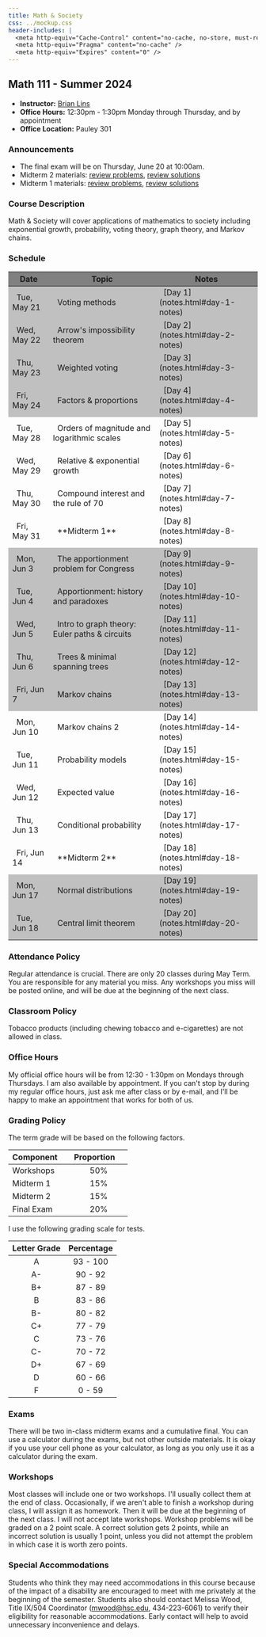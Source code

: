 ```yaml
---
title: Math & Society
css: ../mockup.css
header-includes: |
  <meta http-equiv="Cache-Control" content="no-cache, no-store, must-revalidate" />
  <meta http-equiv="Pragma" content="no-cache" />
  <meta http-equiv="Expires" content="0" />
---
```


## Math 111 - Summer 2024

* **Instructor:** [Brian Lins](https://bclins.github.io) 
* **Office Hours:** 12:30pm - 1:30pm Monday through Thursday, and by appointment
* **Office Location:** Pauley 301

### Announcements

* The final exam will be on Thursday, June 20 at 10:00am.  
* Midterm 2 materials: [review problems](midterm2review.pdf), [review solutions](midterm2reviewSolutions.pdf)
* Midterm 1 materials: [review problems](midterm1review.pdf), [review solutions](midterm1reviewSolutions.pdf)
 
### Course Description

Math & Society will cover applications of mathematics to society including exponential growth, probability, voting theory, graph theory, and Markov chains.  

### Schedule 

<table>
<thead>
<tr style="background-color:gray"><th> &nbsp; Date &nbsp; </th><th> &nbsp; Topic &nbsp; </th><th> &nbsp; Notes &nbsp; </th></tr>
</thead>
<tbody>
<tr style="background-color: silver"><td>&nbsp; Tue, May 21 &nbsp; </td><td> &nbsp; Voting methods                                </td><td> &nbsp; [Day 1](notes.html#day-1-notes) &nbsp; </td></tr>  
<tr style="background-color: silver"><td>&nbsp; Wed, May 22 &nbsp; </td><td> &nbsp; Arrow's impossibility theorem                 </td><td> &nbsp; [Day 2](notes.html#day-2-notes) &nbsp; </td></tr>  
<tr style="background-color: silver"><td>&nbsp; Thu, May 23 &nbsp; </td><td> &nbsp; Weighted voting                               </td><td> &nbsp; [Day 3](notes.html#day-3-notes) &nbsp; </td></tr>  
<tr style="background-color: silver"><td>&nbsp; Fri, May 24 &nbsp; </td><td> &nbsp; Factors & proportions                         </td><td> &nbsp; [Day 4](notes.html#day-4-notes) &nbsp; </td></tr>  
<tr style="                        "><td>&nbsp; Tue, May 28 &nbsp; </td><td> &nbsp; Orders of magnitude and logarithmic scales &nbsp;           </td><td> &nbsp; [Day 5](notes.html#day-5-notes) &nbsp; </td></tr>  
<tr style="                        "><td>&nbsp; Wed, May 29 &nbsp; </td><td> &nbsp; Relative & exponential growth                            </td><td> &nbsp; [Day 6](notes.html#day-6-notes) &nbsp; </td></tr>  
<tr style="                        "><td>&nbsp; Thu, May 30 &nbsp; </td><td> &nbsp; Compound interest and the rule of 70                                </td><td> &nbsp; [Day 7](notes.html#day-7-notes) &nbsp; </td></tr>  
<tr style="                        "><td>&nbsp; Fri, May 31 &nbsp; </td><td> &nbsp; **Midterm 1**                                 </td><td> &nbsp; [Day 8](notes.html#day-8-notes) &nbsp; </td></tr>  
<tr style="background-color: silver"><td>&nbsp; Mon, Jun 3  &nbsp; </td><td> &nbsp; The apportionment problem for Congress &nbsp; </td><td> &nbsp; [Day 9](notes.html#day-9-notes) &nbsp; </td></tr>  
<tr style="background-color: silver"><td>&nbsp; Tue, Jun 4  &nbsp; </td><td> &nbsp; Apportionment: history and paradoxes    </td><td> &nbsp; [Day 10](notes.html#day-10-notes) &nbsp; </td></tr>  
<tr style="background-color: silver"><td>&nbsp; Wed, Jun 5  &nbsp; </td><td> &nbsp; Intro to graph theory: Euler paths & circuits              </td><td> &nbsp; [Day 11](notes.html#day-11-notes) &nbsp; </td></tr>  
<tr style="background-color: silver"><td>&nbsp; Thu, Jun 6  &nbsp; </td><td> &nbsp; Trees & minimal spanning trees               </td><td> &nbsp; [Day 12](notes.html#day-12-notes) &nbsp; </td></tr>  
<tr style="background-color: silver"><td>&nbsp; Fri, Jun 7  &nbsp; </td><td> &nbsp; Markov chains                 </td><td> &nbsp; [Day 13](notes.html#day-13-notes) &nbsp; </td></tr>  
<tr style="                        "><td>&nbsp; Mon, Jun 10 &nbsp; </td><td> &nbsp; Markov chains 2               </td><td> &nbsp; [Day 14](notes.html#day-14-notes) &nbsp; </td></tr>  
<tr style="                        "><td>&nbsp; Tue, Jun 11 &nbsp; </td><td> &nbsp; Probability models            </td><td> &nbsp; [Day 15](notes.html#day-15-notes) &nbsp; </td></tr>  
<tr style="                        "><td>&nbsp; Wed, Jun 12 &nbsp; </td><td> &nbsp; Expected value                </td><td> &nbsp; [Day 16](notes.html#day-16-notes) &nbsp; </td></tr>  
<tr style="                        "><td>&nbsp; Thu, Jun 13 &nbsp; </td><td> &nbsp; Conditional probability          </td><td> &nbsp; [Day 17](notes.html#day-17-notes) &nbsp; </td></tr>  
<tr style="                        "><td>&nbsp; Fri, Jun 14 &nbsp; </td><td> &nbsp; **Midterm 2**                 </td><td> &nbsp; [Day 18](notes.html#day-18-notes) &nbsp; </td></tr>  
<tr style="background-color: silver"><td>&nbsp; Mon, Jun 17 &nbsp; </td><td> &nbsp; Normal distributions    </td><td> &nbsp; [Day 19](notes.html#day-19-notes) &nbsp; </td></tr>  
<tr style="background-color: silver"><td>&nbsp; Tue, Jun 18 &nbsp; </td><td> &nbsp; Central limit theorem         </td><td> &nbsp; [Day 20](notes.html#day-20-notes) &nbsp; </td></tr>  
</tbody>
</table>



### Attendance Policy

Regular attendance is crucial. There are only 20 classes during May Term.  You are responsible for any material you miss.  Any workshops you miss will be posted online, and will be due at the beginning of the next class.   

### Classroom Policy

Tobacco products (including chewing tobacco and e-cigarettes) are not allowed in class.


### Office Hours

My official office hours will be from 12:30 - 1:30pm on Mondays through Thursdays.  I am also available by appointment. If you can't stop by during my regular office hours, just ask me after class or by e-mail, and I'll be happy to make an appointment that works for both of us.  

### Grading Policy

The term grade will be based on the following factors.

| Component &nbsp; &nbsp;  | Proportion  &nbsp; &nbsp;|
| :--- | :---: |
| Workshops | 50% |
| Midterm 1 | 15% | 
| Midterm 2 | 15% | 
| Final Exam | 20% |  

I use the following grading scale for tests. 

| Letter Grade | Percentage |
| :---: | :---: | 
| A | 93 - 100 |
| A- | 90 - 92 |
| B+ | 87 - 89 |
| B | 83 - 86 | 
| B- | 80 - 82 | 
| C+ | 77 - 79 | 
| C | 73 - 76 | 
| C- | 70 - 72 | 
| D+ | 67 - 69 |
| D | 60 - 66 | 
| F | 0 - 59 |

<!--
| Letter Grade | A | A- | B+ | B | B- | C+ | C | C- | D+ | D | F |
| :---------- | :---: | :---: | :---: | :---: | :---: | :---: | :---: | :---: | :---: | :---: | :---: |
| Percentage | 93 | 90 | 87 | 83 | 80 | 77 | 73 | 70 | 67 | 60 | - |
-->


</details>

### Exams

There will be two in-class midterm exams and a cumulative final. You can use a calculator during the exams, but not other outside materials.  It is okay if you use your cell phone as your calculator, as long as you only use it as a calculator during the exam.  

### Workshops

Most classes will include one or two workshops.  I'll usually collect them at the end of class.  Occasionally, if we aren't able to finish a workshop during class, I will assign it as homework.  Then it will be due at the beginning of the next class.  I will not accept late workshops.  Workshop problems will be graded on a 2 point scale.  A correct solution gets 2 points, while an incorrect solution is usually 1 point, unless you did not attempt the problem in which case it is worth zero points. 

### Special Accommodations

Students who think they may need accommodations in this course because of the impact of a disability are encouraged to meet with me privately at the beginning of the semester. Students also should contact Melissa Wood, Title IX/504 Coordinator (mwood@hsc.edu, 434-223-6061) to verify their eligibility for reasonable accommodations. Early contact will help to avoid unnecessary inconvenience and delays.


<br>
<br>
<br>
<br>
<br>
<br>
<br>
<br>
